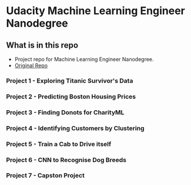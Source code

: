 
# Udacity Machine Learning Engineer Nanodegree 

## What is in this repo

* Project repo for Machine Learning Engineer Nanodegree.
* [Original Repo](https://github.com/udacity/machine-learning)

### Project 1 - Exploring Titanic Survivor's Data

### Project 2 - Predicting Boston Housing Prices

### Project 3 - Finding Donots for CharityML

### Project 4 - Identifying Customers by Clustering

### Project 5 - Train a Cab to Drive itself

### Project 6 - CNN to Recognise Dog Breeds

### Project 7 - Capston Project
